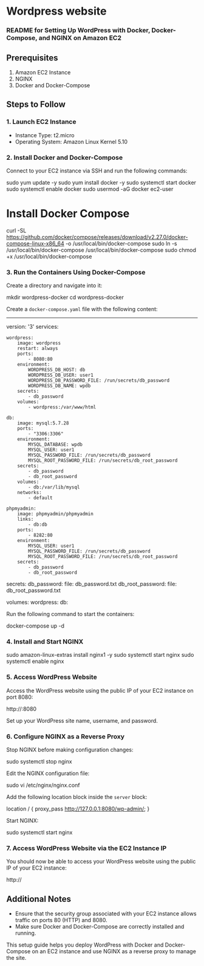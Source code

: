 # Wordpress website
### README for Setting Up WordPress with Docker, Docker-Compose, and NGINX on Amazon EC2

## Prerequisites
1. Amazon EC2 Instance
2. NGINX
3. Docker and Docker-Compose

## Steps to Follow

### 1. Launch EC2 Instance
   - Instance Type: t2.micro
   - Operating System: Amazon Linux Kernel 5.10

### 2. Install Docker and Docker-Compose
   Connect to your EC2 instance via SSH and run the following commands:
   
   sudo yum update -y
   sudo yum install docker -y
   sudo systemctl start docker
   sudo systemctl enable docker
   sudo usermod -aG docker ec2-user

   # Install Docker Compose
   curl -SL https://github.com/docker/compose/releases/download/v2.27.0/docker-compose-linux-x86_64 -o /usr/local/bin/docker-compose
   sudo ln -s /usr/local/bin/docker-compose /usr/local/bin/docker-compose
   sudo chmod +x /usr/local/bin/docker-compose
   
### 3. Run the Containers Using Docker-Compose
   Create a directory and navigate into it:
   
   mkdir wordpress-docker
   cd wordpress-docker
   

   Create a `docker-compose.yaml` file with the following content:
   
---
 version: '3'
 services:

    wordpress:
        image: wordpress
        restart: always
        ports: 
            - 8080:80
        environment:
            WORDPRESS_DB_HOST: db
            WORDPRESS_DB_USER: user1
            WORDPRESS_DB_PASSWORD_FILE: /run/secrets/db_password
            WORDPRESS_DB_NAME: wpdb
        secrets:
            - db_password
        volumes:
            - wordpress:/var/www/html
            
    db:
        image: mysql:5.7.28
        ports:
            - "3306:3306"
        environment:
            MYSQL_DATABASE: wpdb
            MYSQL_USER: user1
            MYSQL_PASSWORD_FILE: /run/secrets/db_password
            MYSQL_ROOT_PASSWORD_FILE: /run/secrets/db_root_password
        secrets:
            - db_password
            - db_root_password
        volumes:
            - db:/var/lib/mysql
        networks:
            - default
            
    phpmyadmin:
        image: phpmyadmin/phpmyadmin
        links:
            - db:db
        ports:
            - 8282:80
        environment:
            MYSQL_USER: user1
            MYSQL_PASSWORD_FILE: /run/secrets/db_password
            MYSQL_ROOT_PASSWORD_FILE: /run/secrets/db_root_password
        secrets:
            - db_password
            - db_root_password
            
 secrets:
    db_password:
        file: db_password.txt
    db_root_password:
        file: db_root_password.txt
        
 volumes:
    wordpress:
    db:

   Run the following command to start the containers:

   docker-compose up -d

### 4. Install and Start NGINX
 
   sudo amazon-linux-extras install nginx1 -y
   sudo systemctl start nginx
   sudo systemctl enable nginx
 
### 5. Access WordPress Website
   Access the WordPress website using the public IP of your EC2 instance on port 8080:

   http://<PublicIP>:8080

   Set up your WordPress site name, username, and password.

### 6. Configure NGINX as a Reverse Proxy
   Stop NGINX before making configuration changes:
   
   sudo systemctl stop nginx

   Edit the NGINX configuration file:

   sudo vi /etc/nginx/nginx.conf

   Add the following location block inside the `server` block:
 
   location / {
       proxy_pass http://127.0.0.1:8080/wp-admin/;
   }
 
   Start NGINX:
  
   sudo systemctl start nginx
   
### 7. Access WordPress Website via the EC2 Instance IP
   You should now be able to access your WordPress website using the public IP of your EC2 instance:
 
   http://<PublicIP>
  
## Additional Notes
- Ensure that the security group associated with your EC2 instance allows traffic on ports 80 (HTTP) and 8080.
- Make sure Docker and Docker-Compose are correctly installed and running.

This setup guide helps you deploy WordPress with Docker and Docker-Compose on an EC2 instance and use NGINX as a reverse proxy to manage the site.
